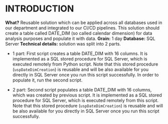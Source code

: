 
# INTRODUCTION

**What?** Reusable solution which can be applied across all databases used in our department and integrated to our CI/CD pipelines. This solution should create a table called DATE_DIM (so called calendar dimension) for data analysis purposes and populate it with data.
**Grain:** 1 day
**Database:** SQL Server
**Technical details:** solution was split into 2 parts.

* 1 part: First script creates a table DATE_DIM with 16 columns. It is implemented as a SQL stored procedure for SQL Server, which is executed remotely from Python script. Note that this stored procedure (`uspDateDimCreation`) is reusable and will be also available for you directly in SQL Server once you run this script successfully. In order to populate it, run the second script.

* 2 part: Second script populates a table DATE_DIM with 16 columns, which was created by previous script. It is implemented as a SQL stored procedure for SQL Server, which is executed remotely from this script. Note that this stored procedure (`uspDateDimCreation`) is reusable and will be also available for you directly in SQL Server once you run this script successfully.

